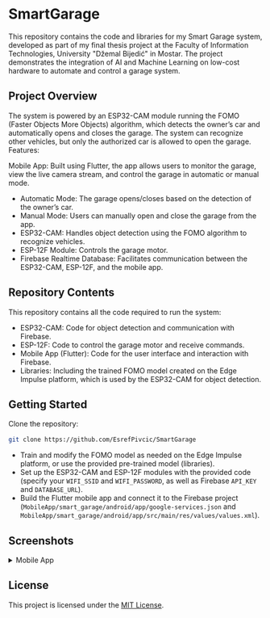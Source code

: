 # SmartGarage

This repository contains the code and libraries for my Smart Garage system, developed as part of my final thesis project at the Faculty of Information Technologies, University "Džemal Bijedić" in Mostar. The project demonstrates the integration of AI and Machine Learning on low-cost hardware to automate and control a garage system.

## Project Overview

The system is powered by an ESP32-CAM module running the FOMO (Faster Objects More Objects) algorithm, which detects the owner’s car and automatically opens and closes the garage. The system can recognize other vehicles, but only the authorized car is allowed to open the garage.
Features:

Mobile App: Built using Flutter, the app allows users to monitor the garage, view the live camera stream, and control the garage in automatic or manual mode.
- Automatic Mode: The garage opens/closes based on the detection of the owner’s car.
- Manual Mode: Users can manually open and close the garage from the app.
- ESP32-CAM: Handles object detection using the FOMO algorithm to recognize vehicles.
- ESP-12F Module: Controls the garage motor.
- Firebase Realtime Database: Facilitates communication between the ESP32-CAM, ESP-12F, and the mobile app.

## Repository Contents

This repository contains all the code required to run the system:

- ESP32-CAM: Code for object detection and communication with Firebase.
- ESP-12F: Code to control the garage motor and receive commands.
- Mobile App (Flutter): Code for the user interface and interaction with Firebase.
- Libraries: Including the trained FOMO model created on the Edge Impulse platform, which is used by the ESP32-CAM for object detection.

## Getting Started

Clone the repository:

```bash
git clone https://github.com/EsrefPivcic/SmartGarage
```

- Train and modify the FOMO model as needed on the Edge Impulse platform, or use the provided pre-trained model (libraries).
- Set up the ESP32-CAM and ESP-12F modules with the provided code (specify your ```WIFI_SSID``` and ```WIFI_PASSWORD```, as well as Firebase ```API_KEY``` and ```DATABASE_URL```).
- Build the Flutter mobile app and connect it to the Firebase project (```MobileApp/smart_garage/android/app/google-services.json``` and ```MobileApp/smart_garage/android/app/src/main/res/values/values.xml```).

## Screenshots

<details>
  <summary>Mobile App</summary>

  <img src="screenshots/1.png" alt="Screenshot 1" width="250px">
  <img src="screenshots/2.png" alt="Screenshot 2" width="250px">
  <img src="screenshots/3.png" alt="Screenshot 3" width="250px">
  <img src="screenshots/4.png" alt="Screenshot 4" width="250px">
  <img src="screenshots/5.png" alt="Screenshot 5" width="250px">

</details>

## License

This project is licensed under the [MIT License](LICENSE).
